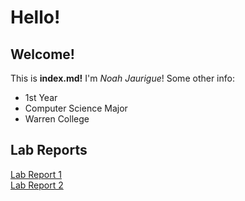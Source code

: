 # Hello!
## Welcome!
This is **index.md!**
I'm *Noah Jaurigue*!
Some other info:
* 1st Year
* Computer Science Major
* Warren College

## Lab Reports
[Lab Report 1](https://njaurigue.github.io/cse15l-lab-reports/lab-report-1-week-2.html)  
[Lab Report 2](https://njaurigue.github.io/cse15l-lab-reports/lab-report-2-week-4.html)